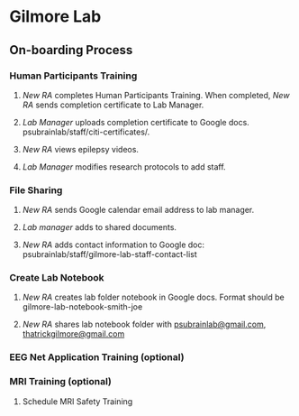 # Gilmore Lab #

## On-boarding Process ##

### Human Participants Training ###

1. *New RA* completes Human Participants Training. When completed, *New RA* sends completion certificate to Lab Manager.

2. *Lab Manager* uploads completion certificate to Google docs. psubrainlab/staff/citi-certificates/.

3. *New RA* views epilepsy videos.

4. *Lab Manager* modifies research protocols to add staff.

### File Sharing ###

1. *New RA* sends Google calendar email address to lab manager.

2. *Lab manager* adds to shared documents. 

3. *New RA* adds contact information to Google doc: psubrainlab/staff/gilmore-lab-staff-contact-list

### Create Lab Notebook ###

1. *New RA* creates lab folder notebook in Google docs. Format should be gilmore-lab-notebook-smith-joe

2. *New RA* shares lab notebook folder with psubrainlab@gmail.com, thatrickgilmore@gmail.com

### EEG Net Application Training (optional) ###

### MRI Training (optional) ###

1. Schedule MRI Safety Training

